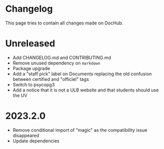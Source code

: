 # Changelog

This page tries to contain all changes made on DocHub.

# Unreleased

 * Add CHANGELOG.md and CONTRIBUTING.md
 * Remove unused dependency on `markdown`
 * Package upgrade
 * Add a "staff pick" label on Documents replacing the old confusion between certified and "officiel" tags
 * Switch to psycopg3
 * Add a notice that it is not a ULB website and that students should use the UV

# 2023.2.0

 * Remove conditional import of "magic" as the compatibility issue disappeared
 * Update dependencies
